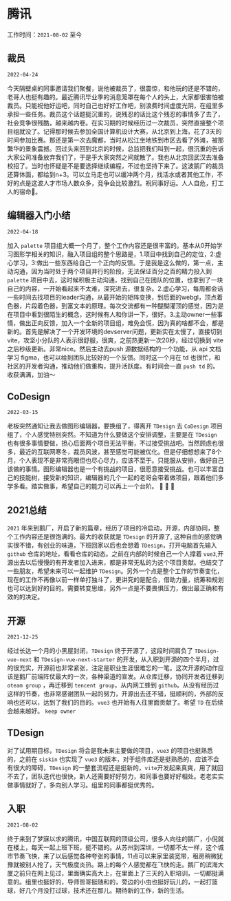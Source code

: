 # 腾讯

工作时间：`2021-08-02` 至今

## 裁员

`2022-04-24`

今天隔壁桌的同事邀请我们聚餐，说他被裁员了，很震惊，和他玩的还是不错的，老哥人也挺有趣的。最近腾讯毕业季的消息笼罩在每个人的头上，大家都很害怕被裁员。只能祝他好运吧，同时自己也好好工作吧，别浪费时间虚度光阴，在组里多承担一些任务。裁员这个话题挺沉重的，说残忍的话比这个残忍的事情多了去了，社会竞争很残酷，越来越内卷。在实习期的时候经历过一次裁员，突然直接整个项目组就没了。记得那时候去参加全国计算机设计大赛，从北京到上海，花了3天的时间参加比赛。那还是第一次去魔都，当时从松江坐地铁到市区去看了外滩，被那繁华的景象震撼。回过头来回到北京的时候，总监把我们叫到一起，很沉重的告诉大家公司准备放弃我们了，于是乎大家突然之间就散了。我也从北京回武汉去准备校招了。当时也怀疑是不是要选择继续编程，不过也坚持下来了。这波鹅厂的裁员还算体面，都给到n+3。可以立马走也可以缓冲两个月，找活水或者其他工作，不好的点是这波人才市场人数众多，竞争会比较激烈。祝同事好运。人人自危，打工人的宿命👷。

## 编辑器入门小结

`2022-04-18`

加入 `palette` 项目组大概一个月了，整个工作内容还是很丰富的。基本从0开始学习图形学相关的知识，融入项目组的整个思路是，1.项目中找到自己的定位，2:虚心学习，3:做出一些东西给自己一个正向的反馈。于是我是这么做的，第一点，主动沟通，因为当时处于两个项目并行的阶段，无法保证百分之百的精力投入到 `palette` 项目中去，这时候积极主动沟通，找到自己在团队的位置，也拿到了一块自己的内容，一开始看起来不太难，深究进去，很复杂。2.虚心学习，每周都会话一些时间去找项目的leader沟通，从最开始的矩阵变换，到后面的webgl，顶点着色器，片段着色器，到富文本的原理。每次交流都有一种醍醐灌顶的感觉，因为是在项目中看到很陌生的概念，这时候有人和你讲一下，很好。3.主动owner一些事情，做出正向反馈，加入一个全新的项目组，难免会慌，因为真的啥都不会，都是新的。首先是解决了一个开发环境的devserver问题，更新实在太慢了，直接切到vite，攻坚小分队的人表示很舒服，很爽，之前热更新一次20秒，经过切换到 vite 之后秒级更新。非常nice。然后主动去push 源数据结构的一个功能，从 api 文档学习 figma，也可以给到团队比较好的一个反馈。同时这一个月在 td 也很忙，和社区的开发者沟通，推动他们做重构，提升活跃度。有时间会一直 `push td` 的。收获满满，加油～

## CoDesign

`2022-03-15`

老板突然通知让我去做图形编辑器，要换组了，得离开 `TDesign` 去 `CoDesign` 项目组了，个人感觉特别突然。不知道为什么要做这个安排调整，主要是在 `TDesign` 也有很多事情要做，担心后面两个项目无法平衡，不过接受挑战吧。当然顾虑也很多，最近的互联网寒冬，裁员风波，甚至感觉可能被优化。但是仔细想想来了8个月，个人表现不是非常亮眼但也尽心尽力，应该不至于。只能服从安排，做好自己该做的事情。图形编辑器也是一个有挑战的项目，很愿意接受挑战。也可以丰富自己的技能树，接受新的知识，编辑器的几个一起的老哥会带着做项目，跟着他们多学多看。踏实做事，希望自己的能力可以再上一个台阶。 🚀 🚀 🚀

## 2021总结

`2021` 年来到鹅厂，开启了新的篇章，经历了项目的冷启动，开源，内部协同，整个工作内容还是很饱满的。最大的收获就是 `TDesign` 的开源了, 这种自由的感觉确实很不错，有创业的味道，下班回家以后也会想着 `TDesign`，打开电脑首先输入 `github` 仓库的地址，看看仓库的动态。之前在内部的时候自己一个人撑着 `vue3`,开源出去以后慢慢的有开发者加入进来，都是非常无私的为这个项目贡献。也结交了一些朋友，希望未来可以一起维护 `TDesign`。另外一个点是整个工作的节奏变化，现在的工作不再像以前一样单打独斗了，更讲究的是配合，借助力量，统筹和规划也可以达到好的目的。需要转变思维，另外一点是不要畏惧压力，做出最正确和有效的的决定。

## 开源

`2021-12-25`

经过长达一个月的小黑屋封闭，`TDesign` 终于开源了，这段时间肩负了 `TDesign-vue-next` 和 `TDesign-vue-next-starter` 的开发，从入职到开源的四个半月，过的很充实，开源前也非常紧张，注定是职业生涯很难忘的一笔。这次开源的动作应该是鹅厂前端阵仗最大的一次，各种渠道的宣发。从仓库迁移，协同开发者迁移到 `oteam group` ，再迁移到 `tencent group`，从内网工蜂到 `github`。从没有经历过这样的节奏，也非常感谢团队一起的努力，开源出去还不错，挺顺利的，外部的反响也还可以，达到了我们的目的。`vue3` 也开始有人往里面贡献了。希望 `TD` 在后续会越来越好。 `keep owner`

## TDesign

对了试用期目标，`TDesign` 将会是我未来主要做的项目，`vue3` 的项目也挺熟悉的，之前在 `siskin` 也实现了 `vue3` 的版本，对于组件库还是挺熟悉的，应该不会有很大的障碍，`TDesign` 的一整套流程还是挺新的，`vite`开发起来真爽，用了就回不去了，团队迭代也很快，新人还需要好好努力，和同事也要好好相处。老老实实做事情就好了，多向别人学习。组里的同事都挺优秀的。

## 入职

`2021-08-02`

终于来到了梦寐以求的腾讯，中国互联网的顶级公司，很多人向往的鹅厂，小倪就在楼上，每天一起上班下班，挺不错的。从苏州到深圳，一切都不太一样，这个城市节奏飞快，来了以后感觉各种夸张的事情，11点可以来家里装宽带，租房稍微犹豫就被别人抢了，天气极度炎热。路上的每个人感觉都在飞快的走。鹅厂的滨海大厦之前只在网上见过，里面确实高大上，在里面上了三天的入职培训，一切都挺满意的。组里也挺好的，导师哲哥挺随和的，旁边的小虫也挺好玩儿的，一起打篮球，好几个月没打过球，技术还在那儿。期待新的工作，新的生活。
